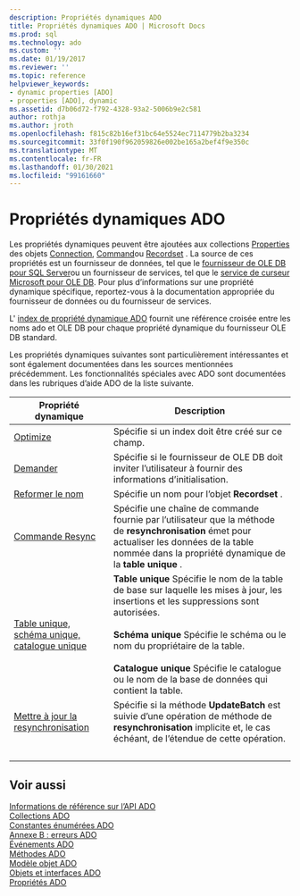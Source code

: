 ```yaml
---
description: Propriétés dynamiques ADO
title: Propriétés dynamiques ADO | Microsoft Docs
ms.prod: sql
ms.technology: ado
ms.custom: ''
ms.date: 01/19/2017
ms.reviewer: ''
ms.topic: reference
helpviewer_keywords:
- dynamic properties [ADO]
- properties [ADO], dynamic
ms.assetid: d7b06d72-f792-4328-93a2-5006b9e2c581
author: rothja
ms.author: jroth
ms.openlocfilehash: f815c82b16ef31bc64e5524ec7114779b2ba3234
ms.sourcegitcommit: 33f0f190f962059826e002be165a2bef4f9e350c
ms.translationtype: MT
ms.contentlocale: fr-FR
ms.lasthandoff: 01/30/2021
ms.locfileid: "99161660"
---
```

# <a name="ado-dynamic-properties"></a>Propriétés dynamiques ADO
Les propriétés dynamiques peuvent être ajoutées aux collections [Properties](./properties-collection-ado.md) des objets [Connection](./connection-object-ado.md), [Command](./command-object-ado.md)ou [Recordset](./recordset-object-ado.md) . La source de ces propriétés est un fournisseur de données, tel que le [fournisseur de OLE DB pour SQL Server](../../guide/appendixes/microsoft-ole-db-provider-for-sql-server.md)ou un fournisseur de services, tel que le [service de curseur Microsoft pour OLE DB](../../guide/appendixes/microsoft-cursor-service-for-ole-db-ado-service-component.md). Pour plus d’informations sur une propriété dynamique spécifique, reportez-vous à la documentation appropriée du fournisseur de données ou du fournisseur de services.  
  
 L' [index de propriété dynamique ADO](./ado-dynamic-property-index.md) fournit une référence croisée entre les noms ado et OLE DB pour chaque propriété dynamique du fournisseur OLE DB standard.  
  
 Les propriétés dynamiques suivantes sont particulièrement intéressantes et sont également documentées dans les sources mentionnées précédemment. Les fonctionnalités spéciales avec ADO sont documentées dans les rubriques d’aide ADO de la liste suivante.  
  
|Propriété dynamique|Description|  
|-|-|  
|[Optimize](./optimize-property-dynamic-ado.md)|Spécifie si un index doit être créé sur ce champ.|  
|[Demander](./prompt-property-dynamic-ado.md)|Spécifie si le fournisseur de OLE DB doit inviter l’utilisateur à fournir des informations d’initialisation.|  
|[Reformer le nom](./reshape-name-property-dynamic-ado.md)|Spécifie un nom pour l’objet **Recordset** .|  
|[Commande Resync](./resync-command-property-dynamic-ado.md)|Spécifie une chaîne de commande fournie par l’utilisateur que la méthode de **resynchronisation** émet pour actualiser les données de la table nommée dans la propriété dynamique de la **table unique** .|  
|[Table unique, schéma unique, catalogue unique](./unique-table-unique-schema-unique-catalog-properties-dynamic-ado.md)|**Table unique** Spécifie le nom de la table de base sur laquelle les mises à jour, les insertions et les suppressions sont autorisées.<br /><br /> **Schéma unique** Spécifie le schéma ou le nom du propriétaire de la table.<br /><br /> **Catalogue unique** Spécifie le catalogue ou le nom de la base de données qui contient la table.|  
|[Mettre à jour la resynchronisation](./update-resync-property-dynamic-ado.md)|Spécifie si la méthode **UpdateBatch** est suivie d’une opération de méthode de **resynchronisation** implicite et, le cas échéant, de l’étendue de cette opération.|
| &nbsp; | &nbsp; |

## <a name="see-also"></a>Voir aussi  
 [Informations de référence sur l’API ADO](./ado-api-reference.md)   
 [Collections ADO](./ado-collections.md)   
 [Constantes énumérées ADO](./ado-enumerated-constants.md)   
 [Annexe B : erreurs ADO](../../guide/appendixes/appendix-b-ado-errors.md)   
 [Événements ADO](./ado-events.md)   
 [Méthodes ADO](./ado-methods.md)   
 [Modèle objet ADO](./ado-object-model.md)   
 [Objets et interfaces ADO](./ado-objects-and-interfaces.md)   
 [Propriétés ADO](./ado-properties.md)